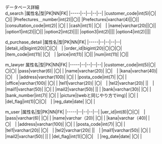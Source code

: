 データベース詳細<br>
d_search
|属性名|型|PK|NN|FK|
|-----|--|--|--|--|
|customer_code|int(5)|〇|〇||
|Prefectures＿number|int(2)||〇||
|Prefectures|varchar(4)||〇||
|consultation_code|int(2)| |〇| |
|cash|int(1)| |〇|　|
|name|varchar(20)||〇||
|option1|int(2)||〇||
|option2|int(2)||||
|option3|int(2)||||
|option4|int(2)||||

d_purchase_detail
|属性名|型|PK|NN|FK|
|-----|--|--|--|--|
|detail_id|bigint(20)|〇|〇|　|
|order_id|bigint(20)|〇|〇|〇|
|item_code|int(11)| |〇|　|
|price|int(11)| |〇||
|num|int(11)| |〇||

m_lawyer
属性名|型|PK|NN|FK|
|-----|--|--|--|--|
|customer_code|int(5)|〇|〇|〇|
|pass|varchar(6)| |〇| |
|name|varchar(20)| |〇|　|
|kana|varchar(40)| |〇|　|
|address|varchar(100)| |〇| |
|posta_code|int(7)| |〇| |
|office|varchar(100)| |〇| |
|tel1|varchar(20)| |〇|　|
|tel2|varchar(20)| ||　|
|mail1|varchar(50)| |〇| |
|mail2|varchar(50)| || |
|bank|varchar(30)| |〇| |
|bank_number|int(7)| |〇| |
|picture|(webと同じやり方でimg)| |〇| |
|del_flag|int(1)|〇|〇|　|
|reg_date|date| |〇| |



m_user
|属性名|型|PK|NN|FK|
|-----|--|--|--|--|
|uer_id|int(8)|〇|〇|　|
|pass|varchar(6)| |〇| |
|name|varchar（20)| |〇| |
|kana|varchar（40)| |〇|　|
|address|varchar(100)| |〇| |
|posta_code|int(7)| |〇| |
|tel1|varchar(20)| |〇|　|
|tel2|varchar(20)| ||　|
|mail1|varchar(50)| |〇| |
|mail2|varchar(50)| || |
|del_flag|int(1)|〇|〇|　|
|reg_date|date| |〇| |
